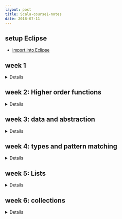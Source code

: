 ```yaml
---
layout: post
title: Scala-course1-notes
date: 2018-07-11
---
```


setup Eclipse
---
* [import into Eclipse](https://stackoverflow.com/questions/38048451/unable-to-work-on-imported-sbt-project-on-eclipse-scala-ide)

week 1
--- 
<details><div markdown="1">
semicolons:
normally omitted, unless there are more than one statements on a line
- expressions that span several lines: 
  - write in parentheses
  - write the operator on the first line

nested functions: avoid name-space pollution

blocks and visibilities:

the definitions inside a block shadow definitions of the same names outside the block
- lexical scoping: eliminating redundant occurrences of the same parameters

tail recursion: if a function calls itself as its last action, the function's stack frame can be reused

specify in Spark, e.g.:
```scala
@tailrec
def gcd(a: Int, b: Int): Int = ...
```
</div>
</details>

week 2: Higher order functions
---
<details><div markdown="1">
- higher order functions: functions that take other functions as parameters or that return functions as results
- anonymous functions:
  - e.g. (x: Int) => x * x * x
  - e.g. sum(x => x, a, b), without defining a function with a name
- currying:
  - e.g. sum (cube) (1, 10)
  - e.g. def sum (f: Int => Int) (a: Int, b: Int): Int = ...
  - types: Int => Int => Int is equivalent to Int => (Int => Int)
- finding fixed points:
  - fixted point: x is a fixed point if f(x) = x
  - average damping: to estimate sqrt, instead of finding ```fixedPoint(y => y/x)(1.0)```,we use ```fixedPoint(y => (y + y/x) / 2)(1.0)```
- EBNF (Extended Backus-Naurform): grammar
  - Types
  - Expressions
- Definitions
  - function definition: e.g. ```def square(x: Int) = x * x```
  - value definition: e.g. ```val y = square(2)```
- parameters
  - CBV: e.g. ```(x: Int)```
  - CBN: e.g. ```(y: => Double)```
- classes
  - type: 
  ```scala
  class Rational(x: Int, y: Int) {
    def numer = x
    def denom = y
  }
  ```
  - constructors: 
    - primary constructor
    - alternatives:
    ```scala
    def this(x: Int) = this(x,1)
    ```
  - methods: packaged functions operating on a data abstraction in the data abstraction itself
  - object: 
  ```scala
  val x = new Rational(1,2)
  x.numer
  x.denom
  ```

  - requirement:
    - ```require(y != 0, "denominator must be zero")```
    - throws ```IllegalArgumentException```  
    - used to enforce a precondition on the caller of a function
  - assert:
    - ```assert(x >= 0)```
    - throws ```AssertionError```  
    - used to check the code of the function itself
- operators
  - infix notation:  
  any method with a parameter can be used like an infix operator
  - relaxed identifiers
</div></details>

week 3: data and abstraction
---
<details><div markdown="1">
- abstract classes:
```scala
abstract class IntSet {
  def incl(x: Int): IntSet
  def contains(x: Int): Boolean
}
```
- implementation:
```scala
class Empty extends IntSet {
  def incl(x: Int): IntSet = false
  def contains(x: Int): Boolean = new NonEmpty(x, new Empty, new Empty)
}
```
- overriding:
```scala
class Sub extends Base {
  override def foo = 2
}
```
- object definition: defines a singleton object, no other instances can be created
```scala
object Empty extends IntSet {
  ...
}
```
- <span style="color:red">dynamic binding</span>:  
the code invoked by a method call depends on the runtime type of the object that contains the method
- class organisations
  - pakages
  ```scala
  package progfun.examples
  object Hello {...}
  scala progfun.examples.Hello
  ```
    - named imports:
      - ```import week3.Rational```
      - ```import week3.{Rational, Hello}```
    - wildcard imports: ```import wee3._```
  - traits: like an abstract class, resemble interfaces in Java  
  classes can inherit from at most one class but arbitrary many traits
  ```scala
  trait Planar {
    def height: Int
    def width: Int
    def surface = height * width
  }
  class Square extends Shape with Planar with Movable...
  ```
  - exceptions:
    - e.g. ```throw Exc```
    - type: ```Nothing```
  - null type: ```val x = null```
- polymorphism
  - meaning:
    - the function can be applied to arguments of many types
    - the type can have instances of many types
  - <span style='color:red'>principle forms</span>:
    - subtyping:
    - generics:
  - cons-list:
    - Nil
    - Cons
    - in Scala, polymorphic:
    ```scala
    trait List[T] ...
    class Cons(val head: T, val tail: List[T]) extends List[T]...
    class Nil[T] extends List[T] ...
    ```
  - Type parameter
    - for classes
    - for functions:
    ```scala
    def singleton[T](elem: T) = new Cons[T](elem, new Nil[T])
    singleton[Int](1)
    ```
  - Type inference:  
    The Scala compiler can deduce the type parameters from the value arguments of a function call
  - <span style = 'color:red'>Type erasure</span>:  
    assume that all type parameters and type arguments are removed before evaluating the program
</div></details>

week 4: types and pattern matching
---
<details><div markdown="1">
- pure object orientation:  
every value is an object
- functions as objects:
  function values are treated as objects in Scala  
  A => B is an abbreviation for the class scala.Function1[A, B]  
  Function1: the function for a single argument
  ```scala
  package scala
  trait Function1[A, B] {
    def apply(x: A): B
  }
  // traits Function2, Function3, ...
  ```
  - expansion of function values:
    - anonymous function:
    ```scala
    (x: Int) => x * x
    new Function1[Int, Int] {
      def apply(x: Int) = x * x
    }
    ```
    - <span style = 'color: red'>eta-expansion</span>
- type bounds
  - e.g. 
  ```scala
  def assertAllPos[S <: IntSet](r: S): S = ...
  ```
  - upper bound:```[S <: IntSet]```  
  S can be instantiated only to types that conform to IntSet
  - lower bound: ```[S >: NonEmpty]```
  - mixed bound: ```[S >: NonEmpty <: IntSet]```
  - covariance:  
  ```NonEmpty <: IntSet``` then ```List[NonEmpty] <: List[IntSet]```  
  Arrays in Java are covariant, not covariant in Scala because they are mutable  
  However, Lists are covariant in Scala (immutable)
  - Liskov substitution principle  
  if A <: B, then everything one can do with a value of type B should also be able to do with a value of type A
  - variance:
    - definitions: assume A <: B, C is
      - covariant if C[A] <: C[B], in Scala: 
        ```class C[+A] {...}```
      - contravariant if C[A] >: C[B]
        ```class C[-A] {...}```
      - nonvariant if neither C[A] nor C[B] is a subtype of the other
        ```class C[A] {...}```
    - typing rules for functions:  
      - if A2 <: A1 and B1 <: B2 then ```A1 => B1 <: A2 => B2```  
      - e.g.
      ```scala
      type A = IntSet => NonEmpty
      type B = NonEmpty => IntSet
      A <: B
      ```
      - functions are contravariant in their argument types and covariant in their result types
    - <span style='color:red'>variance check</span>
- decomposition
  - type tests:
  ```scala
  def isInstanceOf[T]: Booelean
  x.isInstanceOf[T]
  ```
  - type casts:
  ```scala
  def asInstanceOf[T]: T
  x.asInstanceOf[T]
  ```
  - pattern matching
    - case classes
    ```scala
    trait Expr
    case class Number(n: Int) extends Expr
    case class Sum(e1: Expr, e2: Expr) extends Expr
    def eval(e: Expr): Int = e match {
      case Number(n) => n
      case Sum(e1, e2) => eval(e1) + eval(e2)
    }
    ```
- List
  - right associativity: ```val nums = 1 :: 2 :: 3 :: Nil```
  - operations:
    - head
    - tail
    - isEmpty
  - List patterns:
    - Nil
    - p::ps
    - List(p1, ..., pn)
</div></details>

week 5: Lists
---
<details><div markdown="1">
- methods
  - xs.length
  - xs.head, xs.tail
  - xs.last, xs.init
  - xs take n: a list consisting of the first n elements of xs, or xs itself if it is shorter than n
  - xs drop n: the rest of the collection after taking n elements
  - xs(n)
  - xs ++ ys or xs ::: ys
  - xs.reverse
  - xs update (n, x): contains x at index n
  - xs indexOf x
  - xs contains x
- pairs and tuples
- implicit parameters
  - parameterisation with Ordering: ```scala.math.Ordering[T]```
    ```scala
    def msort[T](xs: List[T])(ord: Ordering) = 
      def merge(xs: List[T], ys: List[T]): List[T] = ... if(ord.lt(x, y)) ...
      ...
      merge(msort(fst)(ord), msort(snd)(ord))
      ...
    ```
  - implicit parameters:  
    leave out the actual parameter in the call
    ```scala
    def msort[T](xs: List[T])(implicit ord: Ordering) = 
      def merge(xs: List[T], ys: List[T]): List[T] = ... if(ord.lt(x, y)) ...
      ...
      merge(msort(fst), msort(snd))
      ...
    ```
- higher-order list functions
  - map
    ```scala
    xs map (x => x * x)
    ```
  - filters
    - xs filterNot p
    - xs partition p = (xs filter p, xs filterNot p)
    - xs takeWhile p:  
      the longest prefix of list xs that consisting of elements that all satisfy the predicate p
    - xs dropWhile p:  
      the remainder of the list xs after any leading elements satisfying p have been removed
    - xs span p: (xs takeWhile p, xs dropWhile p)
  - reduction of lists
    - sum: ```sum(List(x1, ..., xn))```
    - product: ```product(List(x1, ..., xn))```
    - reductLeft:
    ```scala
    List(x1, ..., xn) reduceLeft op = (...(x1 op x2) op ...) op xn
    def sum(xs: List[Int]) = (0 :: xs) reduceLeft (_ + _)
    def product(xs: List[Int]) = (1 :: xs) reduceLeft (_ * _)
    ```
    - foldLeft:  
    with an accumulator
    ```scala
    (List(x1, ..., xn) foldLeft z)(op) = (...(z op x1) op ...) op xn
    def sum(xs: List[Int]) = (xs foldLeft 0)(_ + _)
    def product(xs: List[Int]) = (xs foldLeft 1)(_ * _)
    ```
    - foldRight:
    ```scala
    (List(x1, ..., xn) foldRight acc)(op) = x1 op (...(xn op acc))
    ```
- structural induction
  - <span style='color:red'>referential transparancy</span>
  - prove a property P(xs) for all lists xs:
    - P(Nil) holds
    - if P(xs) holds then P(x::xs) holds
</div></details>

week 6: collections
---
<details><div markdown="1">
- Vector
  - create:
  ```scala
  val nums = Vector(1, 2, 3, -88)
  val people = Vector('Bob', 'James', 'Peter')
  ```
  - operations:
    - ```x +: xs``` create a new vector with leading element x, followed by all elements of xs
    - ```xs :+ x``` create a new vector with trailing element x, preceded by all elements of xs
- collection hierarchy
  - Seq: a common base class of List and Vector
    - Range: a sequence of evenly spaced integers
      - operations:
        - to (inclusive)
        - until (exclusive in the upper bound)
        - by (to determine step value)
      - e.g.
      ```scala
      val r: Range = 1 until 5 // 1, 2, 3, 4
      val s: Range = 1 to 5 // 1, 2, 3, 4, 5
      ```
    - operations:
      - xs exists p
      - xs forall p
      - xs zip ys
      - xs.unzip
      - xs.flatMap f:  
      apply a function that returns a sequence for each element in the list, and flattening the results into the original list
      - xs.sum
      - xs.product
      - xs.max
      - xs.min
  - Iterable: a common base class of Seq, Set, Map
- nested sequences
  - e.g. 
  ```scala
  (1 until n) flatMap (i => (1 until i) map (j => (i, j))) filter (pair => isPrime(pair._1 + pair._2))
  ```
  - for expression
    - form:```for(s) yield e```
    - e.g.
    ```scala
    for (p <- persons if p.page > 20) yield p.name
    for {
      i <- 1 until n
      j <- 1 until i
      if isPrime(i + j)
    } yield (i, j)
    ```
- Sets
- Maps: ```Map[Key, Value]```
  - e.g.
  ```scala
  val romanNumerals = Map('I' -> 1, 'V' -> 5, 'X' -> 10)
  ```
  - ```map get key``` returns:
    - None: if map does not contain the given key
    - Some(x)
  - ```withDefaultValue``` turns a map into a total function:
    ```scala
    val cap1 = capitalOfCountry withDefaultValue "<unknown>"
    cap1("Andorra") // "<unknown>"
    ```
- groupBy
  - e.g.
  ```scala
  fruit groupBy (_.head)
  ```
</div></details>
